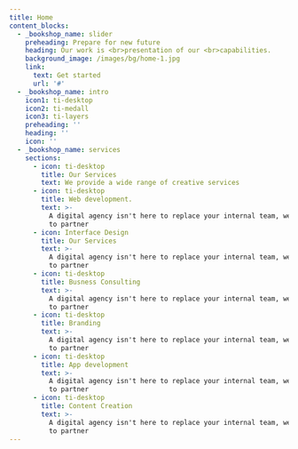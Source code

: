 ```yaml
---
title: Home
content_blocks:
  - _bookshop_name: slider
    preheading: Prepare for new future
    heading: Our work is <br>presentation of our <br>capabilities.
    background_image: /images/bg/home-1.jpg
    link:
      text: Get started
      url: '#'
  - _bookshop_name: intro
    icon1: ti-desktop
    icon2: ti-medall
    icon3: ti-layers
    preheading: ''
    heading: ''
    icon: ''
  - _bookshop_name: services
    sections:
      - icon: ti-desktop
        title: Our Services
        text: We provide a wide range of creative services
      - icon: ti-desktop
        title: Web development.
        text: >-
          A digital agency isn't here to replace your internal team, we're here
          to partner
      - icon: Interface Design
        title: Our Services
        text: >-
          A digital agency isn't here to replace your internal team, we're here
          to partner
      - icon: ti-desktop
        title: Busness Consulting
        text: >-
          A digital agency isn't here to replace your internal team, we're here
          to partner
      - icon: ti-desktop
        title: Branding
        text: >-
          A digital agency isn't here to replace your internal team, we're here
          to partner
      - icon: ti-desktop
        title: App development
        text: >-
          A digital agency isn't here to replace your internal team, we're here
          to partner
      - icon: ti-desktop
        title: Content Creation
        text: >-
          A digital agency isn't here to replace your internal team, we're here
          to partner
---
```

